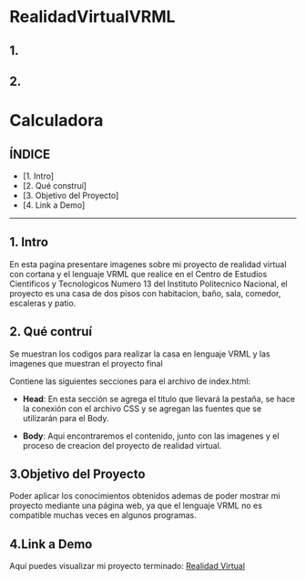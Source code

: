 # RealidadVirtualVRML

## 1. 

## 2. 

##

# Calculadora

## **ÍNDICE**

* [1. Intro] 
* [2. Qué construí] 
* [3. Objetivo del Proyecto]
* [4. Link a Demo] 

****

## 1. Intro 
En esta pagina presentare imagenes sobre mi proyecto de realidad virtual con cortana y el lenguaje VRML que realice en el Centro de Estudios Cientificos y Tecnologicos Numero 13 del Instituto Politecnico Nacional, el proyecto es una casa de dos pisos con habitacion, baño, sala, comedor, escaleras y patio.

## 2. Qué contruí
Se muestran los codigos para realizar la casa en lenguaje VRML y las imagenes que muestran el proyecto final

Contiene las siguientes secciones para el archivo de index.html:

* **Head**: En esta sección se agrega el titulo que llevará la pestaña, se hace la conexión con el archivo CSS y se agregan las fuentes que se utilizarán para el Body.

* **Body**: Aqui encontraremos el contenido, junto con las imagenes y el proceso de creacion del proyecto de realidad virtual.


## 3.Objetivo del Proyecto
Poder aplicar los conocimientos obtenidos ademas de poder mostrar mi proyecto mediante una página web, ya que el lenguaje VRML no es compatible muchas veces en algunos programas.

## 4.Link a Demo

Aquí puedes visualizar mi proyecto terminado: [Realidad Virtual](https://calculadoratecnolochicas.netlify.app/)

